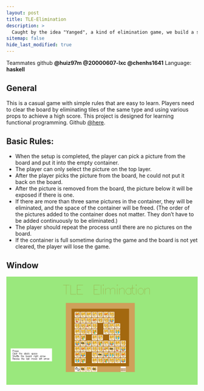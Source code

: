 ```yaml
---
layout: post
title: TLE-Elimination
description: >
  Caught by the idea "Yanged", a kind of elimination game, we build a similar game called TLE elimination. (Functional Programming Course Project)
sitemap: false
hide_last_modified: true
---
```


Teammates github **@huiz97m @20000607-lxc @chenhs1641**   Language: **haskell**

## General

This is a casual game with simple rules that are easy to learn. Players need to clear the board by eliminating tiles of the same type and using various props to achieve a high score. This project is designed for learning functional programming. Github <a href="https://github.com/jdxccz/TLE-Elimination">@here</a>.

## Basic Rules:
* When the setup is completed, the player can pick a picture from the board and put it into the empty container.
* The player can only select the picture on the top layer.
* After the player picks the picture from the board, he could not put it back on the board.
* After the picture is removed from the board, the picture below it will be exposed if there is one.
* If there are more than three same pictures in the container, they will be eliminated, and the space of the container will be freed. (The order of the pictures added to the container does not matter. They don’t have to be added continuously to be eliminated.)
* The player should repeat the process until there are no pictures on the board.
* If the container is full sometime during the game and the board is not yet cleared, the player will lose the game.

## Window

![1332x752](/assets/img/projects/tle.png "window image")